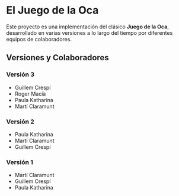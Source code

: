 # El Juego de la Oca

Este proyecto es una implementación del clásico **Juego de la Oca**, desarrollado en varias versiones a lo largo del tiempo por diferentes equipos de colaboradores.

## Versiones y Colaboradores

### **Versión 3**
- Guillem Crespí
- Roger Macià
- Paula Katharina
- Martí Claramunt

### **Versión 2**
- Paula Katharina
- Martí Claramunt
- Guillem Crespí

### **Versión 1**
- Martí Claramunt
- Guillem Crespí
- Paula Katharina



